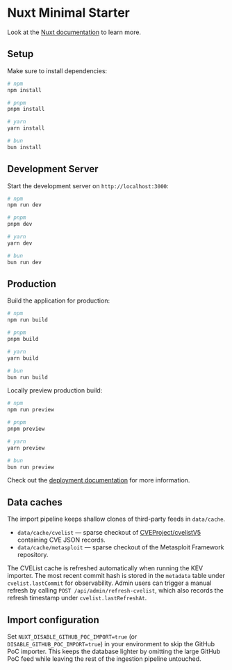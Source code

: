 # Nuxt Minimal Starter

Look at the [Nuxt documentation](https://nuxt.com/docs/getting-started/introduction) to learn more.

## Setup

Make sure to install dependencies:

```bash
# npm
npm install

# pnpm
pnpm install

# yarn
yarn install

# bun
bun install
```

## Development Server

Start the development server on `http://localhost:3000`:

```bash
# npm
npm run dev

# pnpm
pnpm dev

# yarn
yarn dev

# bun
bun run dev
```

## Production

Build the application for production:

```bash
# npm
npm run build

# pnpm
pnpm build

# yarn
yarn build

# bun
bun run build
```

Locally preview production build:

```bash
# npm
npm run preview

# pnpm
pnpm preview

# yarn
yarn preview

# bun
bun run preview
```

Check out the [deployment documentation](https://nuxt.com/docs/getting-started/deployment) for more information.

## Data caches

The import pipeline keeps shallow clones of third-party feeds in `data/cache`.

- `data/cache/cvelist` — sparse checkout of [CVEProject/cvelistV5](https://github.com/CVEProject/cvelistV5) containing CVE JSON records.
- `data/cache/metasploit` — sparse checkout of the Metasploit Framework repository.

The CVEList cache is refreshed automatically when running the KEV importer. The most recent commit hash is stored in the `metadata` table under `cvelist.lastCommit` for observability. Admin users can trigger a manual refresh by calling `POST /api/admin/refresh-cvelist`, which also records the refresh timestamp under `cvelist.lastRefreshAt`.

## Import configuration

Set `NUXT_DISABLE_GITHUB_POC_IMPORT=true` (or `DISABLE_GITHUB_POC_IMPORT=true`) in your environment to skip the GitHub PoC importer. This keeps the database lighter by omitting the large GitHub PoC feed while leaving the rest of the ingestion pipeline untouched.

